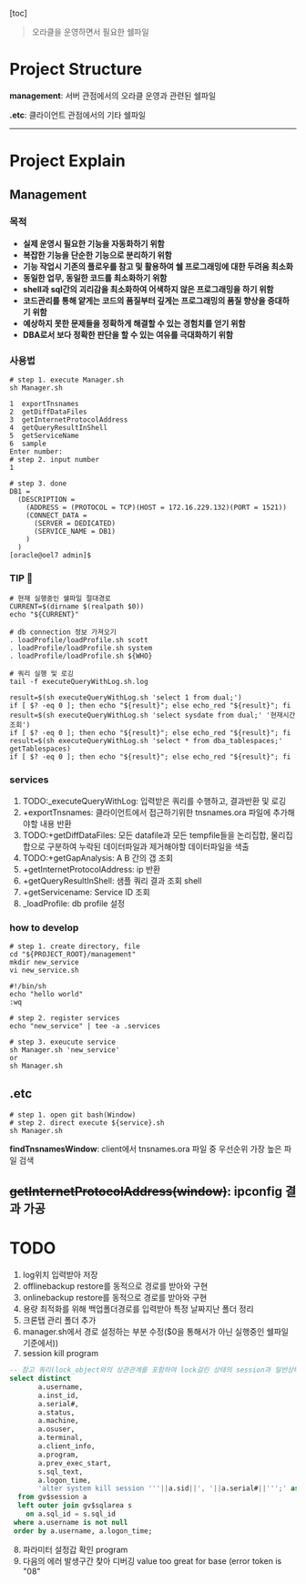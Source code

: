 [toc]

> 오라클을 운영하면서 필요한 쉘파일

# Project Structure
__management__: 서버 관점에서의 오라클 운영과 관련된 쉘파일

__.etc__: 클라이언트 관점에서의 기타 쉘파일

---

# Project Explain
## Management
### 목적
- **실제 운영시 필요한 기능을 자동화하기 위함**
- **복잡한 기능을 단순한 기능으로 분리하기 위함**
- **기능 작업시 기존의 플로우를 참고 및 활용하여 쉘 프로그래밍에 대한 두려움 최소화**
- **동일한 업무, 동일한 코드를 최소화하기 위함**
- **shell과 sql간의 괴리감을 최소화하여 어색하지 않은 프로그래밍을 하기 위함**
- **코드관리를 통해 얕게는 코드의 품질부터 깊게는 프로그래밍의 품질 향상을 증대하기 위함**
- **예상하지 못한 문제들을 정확하게 해결할 수 있는 경험치를 얻기 위함**
- **DBA로서 보다 정확한 판단을 할 수 있는 여유를 극대화하기 위함**

### 사용법
```shell
# step 1. execute Manager.sh
sh Manager.sh

1  exportTnsnames
2  getDiffDataFiles
3  getInternetProtocolAddress
4  getQueryResultInShell
5  getServiceName
6  sample
Enter number:
# step 2. input number
1

# step 3. done
DB1 = 
  (DESCRIPTION =
    (ADDRESS = (PROTOCOL = TCP)(HOST = 172.16.229.132)(PORT = 1521))
    (CONNECT_DATA =
      (SERVER = DEDICATED)
      (SERVICE_NAME = DB1)
    )
  )
[oracle@oel7 admin]$ 
```
### TIP 🎁
```shell
# 현재 실행중인 쉘파일 절대경로
CURRENT=$(dirname $(realpath $0))
echo "${CURRENT}"

# db connection 정보 가져오기
. loadProfile/loadProfile.sh scott
. loadProfile/loadProfile.sh system
. loadProfile/loadProfile.sh ${WHO}

# 쿼리 실행 및 로깅
tail -f executeQueryWithLog.sh.log

result=$(sh executeQueryWithLog.sh 'select 1 from dual;')
if [ $? -eq 0 ]; then echo "${result}"; else echo_red "${result}"; fi
result=$(sh executeQueryWithLog.sh 'select sysdate from dual;' '현재시간 조회')
if [ $? -eq 0 ]; then echo "${result}"; else echo_red "${result}"; fi
result=$(sh executeQueryWithLog.sh 'select * from dba_tablespaces;' getTablespaces)
if [ $? -eq 0 ]; then echo "${result}"; else echo_red "${result}"; fi
```
### services
1. TODO:_executeQueryWithLog: 입력받은 쿼리를 수행하고, 결과반환 및 로깅
1. +exportTnsnames: 클라이언트에서 접근하기위한 tnsnames.ora 파일에 추가해야할 내용 반환
1. TODO:+getDiffDataFiles: 모든 datafile과 모든 tempfile들을 논리집합, 물리집합으로 구분하여 누락된 데이터파일과 제거해야할 데이터파일을 색출
1. TODO:+getGapAnalysis: A B 간의 갭 조회
1. +getInternetProtocolAddress: ip 반환
1. +getQueryResultInShell: 샘플 쿼리 결과 조회 shell
1. +getServicename: Service ID 조회
1. _loadProfile: db profile 설정

### how to develop
```shell
# step 1. create directory, file
cd "${PROJECT_ROOT}/management"
mkdir new_service
vi new_service.sh

#!/bin/sh
echo "hello world"
:wq

# step 2. register services
echo "new_service" | tee -a .services

# step 3. exeucute service
sh Manager.sh 'new_service'
or
sh Manager.sh
```

## .etc
```shell
# step 1. open git bash(Window)
# step 2. direct execute ${service}.sh
sh Manager.sh
```
**findTnsnamesWindow**: client에서 tnsnames.ora 파일 중 우선순위 가장 높은 파일 검색

**~~getInternetProtocolAddress(window)~~**: ipconfig 결과 가공
---
# TODO
1. log위치 입력받아 저장
2. offlinebackup restore를 동적으로 경로를 받아와 구현
3. onlinebackup restore를 동적으로 경로를 받아와 구현
4. 용량 최적화를 위해 백업폴더경로를 입력받아 특정 날짜지난 폴더 정리
5. 크론탭 관리 폴더 추가
6. manager.sh에서 경로 설정하는 부분 수정($0을 통해서가 아닌 실행중인 쉘파일 기준에서))
7. session kill program
```sql
-- 참고 쿼리(lock_object와의 상관관계를 포함하여 lock걸린 상태의 session과 일반상태의 session 분리하여 관리할 수 있도록)
select distinct
       a.username,
       a.inst_id,
       a.serial#,
       a.status,
       a.machine,
       a.osuser,
       a.terminal,
       a.client_info,
       a.program,
       a.prev_exec_start,
       s.sql_text,
       a.logon_time,
       'alter system kill session '''||a.sid||', '||a.serial#||''';' as kill_command
  from gv$session a
  left outer join gv$sqlarea s
    on a.sql_id = s.sql_id
 where a.username is not null
 order by a.username, a.logon_time;
```
8. 파라미터 설정갑 확인 program
9. 다음의 에러 발생구간 찾아 디버깅 value too great for base (error token is "08"